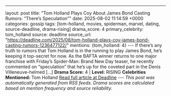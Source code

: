 ---
layout: post
title: "Tom Holland Plays Coy About James Bond Casting Rumors: “There’s Speculation”"
date: 2025-08-02 11:14:59 +0000
categories: gossip
tags: [tom-holland, movies, spiderman, marvel, dating, source-deadline, drama-rising]
drama_score: 4
primary_celebrity: tom_holland
source: deadline
source_url: "https://deadline.com/2025/08/tom-holland-plays-coy-james-bond-casting-rumors-1236477122/"
mentions: {tom_holland: 4} --- If there’s any truth to rumors that Tom Holland is in the running to play James Bond, he’s keeping it top-secret for now. As the BAFTA winner returns to one major franchise with Friday’s Spider-Man: Brand New Day teaser, he recently commented on “speculation” that he’s up for the coveted part in the Denis Villeneuve-helmed […] **Drama Score:** 4 | **Level:** RISING **Celebrities Mentioned:** Tom Holland [Read full article at Deadline](https://deadline.com/2025/08/tom-holland-plays-coy-james-bond-casting-rumors-1236477122/) --- *This post was automatically generated from RSS feeds. Drama scores are calculated based on mention frequency and source reliability.*